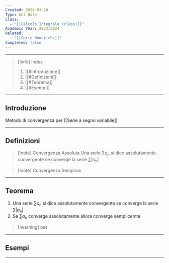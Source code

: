 ```yaml
---
Created: 2024-03-20
Type: Uni Note
Class:
  - "[[Calcolo Integrale (class)]]"
Academic Year: 2023/2024
Related:
  - "[[Serie Numeriche]]"
Completed: false
---
```

---

>[!info] Index
>1. [[#Introduzione]]
>2. [[#Definizioni]]
>3. [[#Teorema]]
>4. [[#Esempi]]

---
## Introduzione

Metodo di convergenza per [[Serie a segno variabile]]


---
## Definizioni

>[!note] Convergenza Assoluta
>Una serie $\sum a_{ n }$ si dice assolutamente convergente se converge la serie $\sum |a_{ n }|$ 

>[!note] Convergenza Semplice
>

---
## Teorema 

1. Una serie $\sum a_{ n }$ si dice assolutamente convergente se converge la serie $\sum |a_{ n }|$ 
2. Se $\sum a_{ n }$ converge assolutamente allora converge semplicemte

>[!warning] oss

---
## Esempi



---
